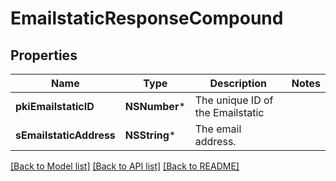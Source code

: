 # EmailstaticResponseCompound

## Properties
Name | Type | Description | Notes
------------ | ------------- | ------------- | -------------
**pkiEmailstaticID** | **NSNumber*** | The unique ID of the Emailstatic | 
**sEmailstaticAddress** | **NSString*** | The email address. | 

[[Back to Model list]](../README.md#documentation-for-models) [[Back to API list]](../README.md#documentation-for-api-endpoints) [[Back to README]](../README.md)


